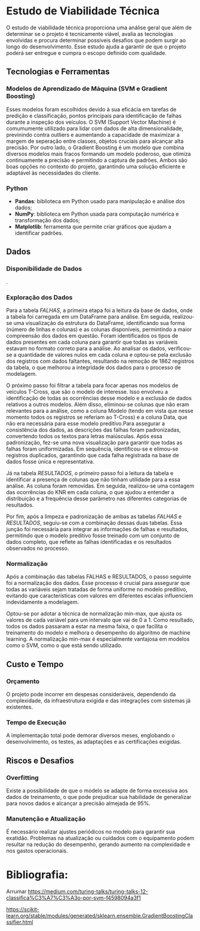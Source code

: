 # Estudo de Viabilidade Técnica

O estudo de viabilidade técnica proporciona uma análise geral que além de determinar se o projeto é tecnicamente viável, avalia as tecnologias envolvidas e procura determinar possíveis desafios que podem surgir ao longo do desenvolvimento. Esse estudo ajuda a garantir de que o projeto poderá ser entregue e cumpra o escopo definido com qualidade. 

## Tecnologias e Ferramentas 
### Modelos de Aprendizado de Máquina (SVM e Gradient Boosting)
Esses modelos foram escolhidos devido à sua eficácia em tarefas de predição e classificação, pontos principais para identificação de falhas durante a inspeção dos veículos. O SVM (Support Vector Machine) é comumumente utilizado para lidar com dados de alta dimensionalidade, previnindo contra outliers e aumentando a capacidade de maximizar a margem de seperação entre classes, objetos cruciais para alcançar alta precisão. Por outro lado, o Gradient Boosting é um modelo que combina diversos modelos mais fracos formando um modelo poderoso, que otimiza continuamente a precisão e permitindo a captura de padrões. Ambos são boas opções no contexto do projeto, garantindo uma solução eficiente e adaptável às necessidades do cliente.

### Python
- **Pandas**: biblioteca em Python usado para manipulação e análise dos dados;
- **NumPy**: biblioteca em Python usada para computação numérica e transformação dos dados;
- **Matplotlib**: ferramenta que permite criar gráficos que ajudam a identificar padrões.

## Dados
### Disponibilidade de Dados
. 

### Exploração dos Dados

Para a tabela *FALHAS*, a primeira etapa foi a leitura da base de dados, onde a tabela foi carregada em um DataFrame para análise. Em seguida, realizou-se uma visualização da estrutura do DataFrame, identificando sua forma (número de linhas e colunas) e as colunas disponíveis, permintindo a maior compreensão dos dados em questão. Foram identificados os tipos de dados presentes em cada coluna para garantir que todas as variáveis estavam no formato correto para a análise. Ao analisar os dados, verificou-se a quantidade de valores nulos em cada coluna e optou-se pela exclusão dos registros com dados faltantes, resultando na remoção de 1862 registros da tabela, o que melhorou a integridade dos dados para o processo de modelagem.

O próximo passo foi filtrar a tabela para focar apenas nos modelos de veículos T-Cross, que são o modelo de interesse. Isso envolveu a identificação de todas as ocorrências desse modelo e a exclusão de dados relativos a outros modelos. Além disso, eliminou-se colunas que não eram relevantes para a análise, como a coluna Modelo (tendo em vista que nesse momento todos os registros se referiam ao T-Cross) e a coluna Data, que não era necessária para esse modelo preditivo.Para assegurar a consistência dos dados, as descrições das falhas foram padronizadas, convertendo todos os textos para letras maiúsculas. Após essa padronização, fez-se uma nova visualização para garantir que todas as falhas foram uniformizadas. Em sequência, identificou-se e elimou-se registros duplicados, garantindo que cada falha registrada na base de dados fosse única e representativa.

Já na tabela *RESULTADOS*, o primeiro passo foi a leitura da tabela e identificar a presença de colunas que não tinham utilidade para a essa análise.  As coluna foram removidas. Em seguida, realizou-se uma contagem das ocorrências do KNR em cada coluna, o que ajudou a entender a distribuição e a frequência desse parâmetro nas diferentes categorias de resultados. 

Por fim, após a limpeza e padronização de ambas as tabelas *FALHAS* e *RESULTADOS*, seguiu-se com a combinação dessas duas tabelas. Essa junção foi necessária para integrar as informações de falhas e resultados, permitindo que o modelo preditivo fosse treinado com um conjunto de dados completo, que reflete as falhas identificadas e os resultados observados no processo.

### Normalização

Após a combinação das tabelas FALHAS e RESULTADOS, o passo seguinte foi a normalização dos dados. Esse processo é crucial para assegurar que todas as variáveis sejam tratadas de forma uniforme no modelo preditivo, evitando que características com valores em diferentes escalas influenciem indevidamente a modelagem.

Optou-se por adotar a técnica de normalização min-max, que ajusta os valores de cada variável para um intervalo que vai de 0 a 1. Como resultado, todos os dados passaram a estar na mesma faixa, o que facilita o treinamento do modelo e melhora o desempenho do algoritmo de machine learning. A normalização min-max é especialmente vantajosa em modelos como o SVM, como o que está sendo utilizado.

## Custo e Tempo
### Orçamento
O projeto pode incorrer em despesas consideráveis, dependendo da complexidade, da infraestrutura exigida e das integrações com sistemas já existentes.
### Tempo de Execução
A implementação total pode demorar diversos meses, englobando o desenvolvimento, os testes, as adaptações e as certificações exigidas.

## Riscos e Desafios
### Overfitting 
Existe a possibilidade de que o modelo se adapte de forma excessiva aos dados de treinamento, o que pode prejudicar sua habilidade de generalizar para novos dados e alcançar a precisão almejada de 95%.

### Manutenção e Atualização
É necessário realizar ajustes periódicos no modelo para garantir sua exatidão. Problemas na atualização ou cuidados com o equipamento podem resultar na redução do desempenho, gerando aumento na complexidade e nos gastos operacionais.

# Bibliografia:
Arrumar
https://medium.com/turing-talks/turing-talks-12-classifica%C3%A7%C3%A3o-por-svm-f4598094a3f1

https://scikit-learn.org/stable/modules/generated/sklearn.ensemble.GradientBoostingClassifier.html

